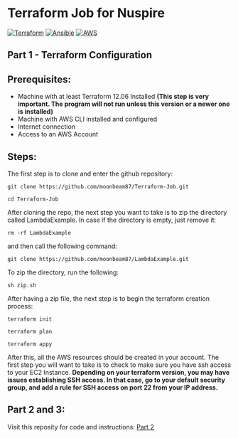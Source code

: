 # Terraform Job for Nuspire

[![Terraform](https://img.shields.io/badge/Built%20With-Terraform-blueviolet?style=for-the-badge)](https://www.terraform.io/) [![Ansible](https://img.shields.io/badge/Built%20With-Ansible-red?style=for-the-badge)](https://www.ansible.com/)
[![AWS](https://img.shields.io/badge/Built%20With-AWS-orange?style=for-the-badge)](https://aws.amazon.com/)

## Part 1 - Terraform Configuration
## Prerequisites:
 - Machine with at least Terraform 12.06 Installed **(This step is very important. The program will not run unless this version or a newer one is installed)**
 - Machine with AWS CLI installed and configured
 - Internet connection
 - Access to an AWS Account

## Steps:
The first step is to clone and enter the github repository:

`git clone https://github.com/moonbeam87/Terraform-Job.git`

`cd Terraform-Job`

After cloning the repo, the next step you want to take is to zip the directory called LambdaExample. In case if the directory is empty, just remove it:

`rm -rf LambdaExample`

and then call the following command:

`git clone https://github.com/moonbeam87/LambdaExample.git`

To zip the directory, run the following:

`sh zip.sh`

After having a zip file, the next step is to begin the terraform creation process:

`terraform init`

`terraform plan`

`terraform appy`

After this, all the AWS resources should be created in your account. The first step you will want to take is to check to make sure you have ssh access to your EC2 Instance. **Depending on your terraform version, you may have issues establishing SSH access. In that case, go to your default security group, and add a rule for SSH access on port 22 from your IP address.**

## Part 2 and 3:
Visit this reposity for code and instructions:
[Part 2](https://github.com/moonbeam87/terraform-job-ansible.git)

